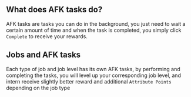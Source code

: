 
## What does AFK tasks do?
AFK tasks are tasks you can do in the background, you just need to wait a certain amount of time and when the task is completed, you simply click `Complete` to receive your rewards.

## Jobs and AFK tasks
Each type of job and job level has its own AFK tasks, by performing and completing the tasks, you will level up your corresponding job level, and intern receive slightly better reward and additional `Attribute Points` depending on the job type

